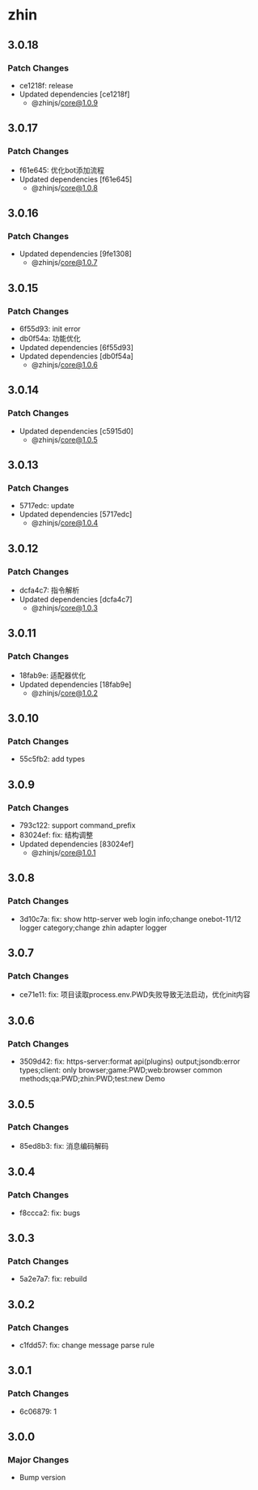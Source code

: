 # zhin

## 3.0.18

### Patch Changes

- ce1218f: release
- Updated dependencies [ce1218f]
  - @zhinjs/core@1.0.9

## 3.0.17

### Patch Changes

- f61e645: 优化bot添加流程
- Updated dependencies [f61e645]
  - @zhinjs/core@1.0.8

## 3.0.16

### Patch Changes

- Updated dependencies [9fe1308]
  - @zhinjs/core@1.0.7

## 3.0.15

### Patch Changes

- 6f55d93: init error
- db0f54a: 功能优化
- Updated dependencies [6f55d93]
- Updated dependencies [db0f54a]
  - @zhinjs/core@1.0.6

## 3.0.14

### Patch Changes

- Updated dependencies [c5915d0]
  - @zhinjs/core@1.0.5

## 3.0.13

### Patch Changes

- 5717edc: update
- Updated dependencies [5717edc]
  - @zhinjs/core@1.0.4

## 3.0.12

### Patch Changes

- dcfa4c7: 指令解析
- Updated dependencies [dcfa4c7]
  - @zhinjs/core@1.0.3

## 3.0.11

### Patch Changes

- 18fab9e: 适配器优化
- Updated dependencies [18fab9e]
  - @zhinjs/core@1.0.2

## 3.0.10

### Patch Changes

- 55c5fb2: add types

## 3.0.9

### Patch Changes

- 793c122: support command_prefix
- 83024ef: fix: 结构调整
- Updated dependencies [83024ef]
  - @zhinjs/core@1.0.1

## 3.0.8

### Patch Changes

- 3d10c7a: fix: show http-server web login info;change onebot-11/12 logger category;change zhin adapter logger

## 3.0.7

### Patch Changes

- ce71e11: fix: 项目读取process.env.PWD失败导致无法启动，优化init内容

## 3.0.6

### Patch Changes

- 3509d42: fix: https-server:format api(plugins) output;jsondb:error types;client: only browser;game:PWD;web:browser common methods;qa:PWD;zhin:PWD;test:new Demo

## 3.0.5

### Patch Changes

- 85ed8b3: fix: 消息编码解码

## 3.0.4

### Patch Changes

- f8ccca2: fix: bugs

## 3.0.3

### Patch Changes

- 5a2e7a7: fix: rebuild

## 3.0.2

### Patch Changes

- c1fdd57: fix: change message parse rule

## 3.0.1

### Patch Changes

- 6c06879: 1

## 3.0.0

### Major Changes

- Bump version
